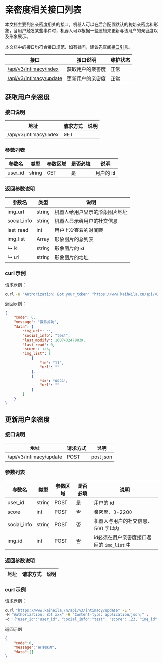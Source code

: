 # 亲密度相关接口列表
本文档主要列出亲密度相关的接口。机器人可以在后台配置默认的初始亲密度和形象，当用户触发某些事件时，机器人可以根据一些逻辑来更新与该用户的亲密度以及形象展示。

本文档中的接口均符合接口规范，如有疑问，建议先查阅[接口引言](https://developer.kaiheila.cn/doc/reference)。


|接口|接口说明|维护状态|
|--|--|--|
|[/api/v3/intimacy/index](#获取用户亲密度)|获取用户的亲密度|正常|
|[/api/v3/intimacy/update](#更新用户亲密度)|更新用户的亲密度|正常|

## 获取用户亲密度

### 接口说明

|地址|请求方式|说明|
|--|--|--|
|/api/v3/intimacy/index|GET| |

### 参数列表
|参数名|类型|参数区域|是否必填|说明|
|--|--|--|--|--|
|user_id|string|GET|是|用户的 id|

### 返回参数说明
|参数名|类型|说明|
|--|--|--|
|img_url|string|机器人给用户显示的形象图片地址|
|social_info|string|机器人显示给用户的社交信息|
|last_read|int|用户上次查看的时间戳|
|img_list|Array|形象图片的总列表|
|↳ id|string|形象图片的 id|
|↳ url|string|形象图片的地址|


### curl 示例
请求示例：
```bash
curl -H "Authorization: Bot your_token" "https://www.kaiheila.cn/api/v3/intimacy/index?user_id=xxx"
```
返回示例：

```json
{
    "code": 0,
    "message": "操作成功",
    "data": {
        "img_url": "",
        "social_info": "test",
        "last_modify": 1607432478030,
        "last_read": 0,
        "score": 123,
        "img_list": [
            {
                "id": "11",
                "url": ""
            },
            {
                "id": "8821",
                "url": ""
            }
        ]
    }
}
```


## 更新用户亲密度

### 接口说明

|地址|请求方式|说明|
|--|--|--|
|/api/v3/intimacy/update|POST|post json|

### 参数列表
|参数名|类型|参数区域|是否必填|说明|
|--|--|--|--|--|
|user_id|string|POST|是|用户的 id|
|score| int| POST|否|亲密度，0-2200|
|social_info|string| POST| 否|机器人与用户的社交信息，500 字以内|
|img_id|int|POST|否|id必须在用户亲密度接口返回的 `img_list` 中|

### 返回参数说明
|地址|请求方式|说明|
|--|--|--|

### curl 示例
请求示例：
```bash
curl "https://www.kaiheila.cn/api/v3/intimacy/update" -L \
-H "Authorization: Bot xxx" -H "Content-type: application/json;" \
-d '{"user_id":"user_id", "social_info":"test", "score": 123, "img_id" : "img_id in img_list"}'
```
返回示例
```json
{
    "code":0,
    "message":"操作成功",
    "data":[]
}
```
